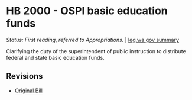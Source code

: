 # HB 2000 - OSPI basic education funds
*Status: First reading, referred to Appropriations.* | [leg.wa.gov summary](https://app.leg.wa.gov/billsummary?BillNumber=2000&Year=2021)

Clarifying the duty of the superintendent of public instruction to distribute federal and state basic education funds.

## Revisions
* [Original Bill](1/)